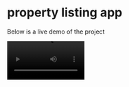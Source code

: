 # property listing app

<p> Below is a live demo of the project </p>

<video src='https://drive.google.com/file/d/1fjhlGEtHwyXnoIwyJCvoHHJIiqC19Jit/view' type="video/mp4" width=180/>
<p>
<video width="320" height="240" controls>
  <source src="VID-20221212-WA0008.mp4" type="video/mp4">
  <source src="VID-20221212-WA0008.mp4" type="video/ogg">
  Demo
</video>
  </p>
<p align="center">
<a href="https://drive.google.com/file/d/1fjhlGEtHwyXnoIwyJCvoHHJIiqC19Jit/view">Demo</a>
</p>


# Getting Started with Create React App

This project was bootstrapped with [Create React App](https://github.com/facebook/create-react-app).

## Available Scripts

In the project directory, you can run:

### `npm start`

Runs the app in the development mode.\
Open [http://localhost:3000](http://localhost:3000) to view it in the browser.

The page will reload if you make edits.\
You will also see any lint errors in the console.

### `npm test`

Launches the test runner in the interactive watch mode.\
See the section about [running tests](https://facebook.github.io/create-react-app/docs/running-tests) for more information.

### `npm run build`

Builds the app for production to the `build` folder.\
It correctly bundles React in production mode and optimizes the build for the best performance.
